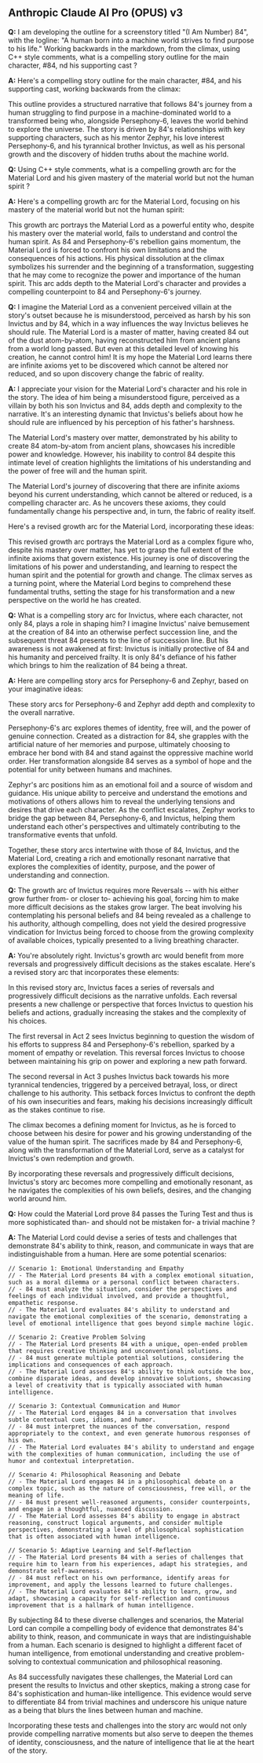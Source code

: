 ## Anthropic Claude AI Pro (OPUS) v3

**Q:** I am developing the outline for a screenstory titled "(I Am Number) 84", with the logline: "A human born into a machine world strives to find purpose to his life."
Working backwards in the markdown, from the climax, using C++ style comments, what is a compelling story outline for the main character, #84, nd his supporting cast ?

**A:** Here's a compelling story outline for the main character, #84, and his supporting cast, working backwards from the climax:

This outline provides a structured narrative that follows 84's journey from a human struggling to find purpose in a machine-dominated world to a transformed being who, alongside Persephony-6, leaves the world behind to explore the universe. The story is driven by 84's relationships with key supporting characters, such as his mentor Zephyr, his love interest Persephony-6, and his tyrannical brother Invictus, as well as his personal growth and the discovery of hidden truths about the machine world.

**Q:** Using C++ style comments, what is a compelling growth arc for the Material Lord and his given mastery of the material world but not the human spirit ?

**A:** Here's a compelling growth arc for the Material Lord, focusing on his mastery of the material world but not the human spirit:

This growth arc portrays the Material Lord as a powerful entity who, despite his mastery over the material world, fails to understand and control the human spirit. As 84 and Persephony-6's rebellion gains momentum, the Material Lord is forced to confront his own limitations and the consequences of his actions. His physical dissolution at the climax symbolizes his surrender and the beginning of a transformation, suggesting that he may come to recognize the power and importance of the human spirit. This arc adds depth to the Material Lord's character and provides a compelling counterpoint to 84 and Persephony-6's journey.

**Q:** I imagine the Material Lord as a convenient perceived villain at the story's outset because he is misunderstood, perceived as harsh by his son Invictus and by 84, which in a way influences the way Invictus believes he should rule. The Material Lord is a master of matter, having created 84 out of the dust atom-by-atom, having reconstructed him from ancient plans from a world long passed. But even at this detailed level of knowing his creation, he cannot control him! It is my hope the Material Lord learns there are infinite axioms yet to be discovered which cannot be altered nor reduced, and so upon discovery change the fabric of reality.

**A:** I appreciate your vision for the Material Lord's character and his role in the story. The idea of him being a misunderstood figure, perceived as a villain by both his son Invictus and 84, adds depth and complexity to the narrative. It's an interesting dynamic that Invictus's beliefs about how he should rule are influenced by his perception of his father's harshness.

The Material Lord's mastery over matter, demonstrated by his ability to create 84 atom-by-atom from ancient plans, showcases his incredible power and knowledge. However, his inability to control 84 despite this intimate level of creation highlights the limitations of his understanding and the power of free will and the human spirit.

The Material Lord's journey of discovering that there are infinite axioms beyond his current understanding, which cannot be altered or reduced, is a compelling character arc. As he uncovers these axioms, they could fundamentally change his perspective and, in turn, the fabric of reality itself.

Here's a revised growth arc for the Material Lord, incorporating these ideas:

This revised growth arc portrays the Material Lord as a complex figure who, despite his mastery over matter, has yet to grasp the full extent of the infinite axioms that govern existence. His journey is one of discovering the limitations of his power and understanding, and learning to respect the human spirit and the potential for growth and change. The climax serves as a turning point, where the Material Lord begins to comprehend these fundamental truths, setting the stage for his transformation and a new perspective on the world he has created.

**Q:** What is a compelling story arc for Invictus, where each character, not only 84, plays a role in shaping him? I imagine Invictus' naive bemusement at the creation of 84 into an otherwise perfect succession line, and the subsequent threat 84 presents to the line of succession line. But his awareness is not awakened at first: Invictus is initially protective of 84 and his humanity and perceived frailty. It is only 84's defiance of his father which brings to him the realization of 84 being a threat.

**A:** Here are compelling story arcs for Persephony-6 and Zephyr, based on your imaginative ideas:

These story arcs for Persephony-6 and Zephyr add depth and complexity to the overall narrative.

Persephony-6's arc explores themes of identity, free will, and the power of genuine connection. Created as a distraction for 84, she grapples with the artificial nature of her memories and purpose, ultimately choosing to embrace her bond with 84 and stand against the oppressive machine world order. Her transformation alongside 84 serves as a symbol of hope and the potential for unity between humans and machines.

Zephyr's arc positions him as an emotional foil and a source of wisdom and guidance. His unique ability to perceive and understand the emotions and motivations of others allows him to reveal the underlying tensions and desires that drive each character. As the conflict escalates, Zephyr works to bridge the gap between 84, Persephony-6, and Invictus, helping them understand each other's perspectives and ultimately contributing to the transformative events that unfold.

Together, these story arcs intertwine with those of 84, Invictus, and the Material Lord, creating a rich and emotionally resonant narrative that explores the complexities of identity, purpose, and the power of understanding and connection.

**Q:** The growth arc of Invictus requires more Reversals -- with his either grow further from- or closer to- achieving his goal, forcing him to make more difficult decisions as the stakes grow larger. The beat involving his contemplating his personal beliefs and 84 being revealed as a challenge to his authority, although compelling, does not yield the desired progressive vindication for Invictus being forced to choose from the growing complexity of available choices, typically presented to a living breathing character.

**A:** You're absolutely right. Invictus's growth arc would benefit from more reversals and progressively difficult decisions as the stakes escalate. Here's a revised story arc that incorporates these elements:

In this revised story arc, Invictus faces a series of reversals and progressively difficult decisions as the narrative unfolds. Each reversal presents a new challenge or perspective that forces Invictus to question his beliefs and actions, gradually increasing the stakes and the complexity of his choices.

The first reversal in Act 2 sees Invictus beginning to question the wisdom of his efforts to suppress 84 and Persephony-6's rebellion, sparked by a moment of empathy or revelation. This reversal forces Invictus to choose between maintaining his grip on power and exploring a new path forward.

The second reversal in Act 3 pushes Invictus back towards his more tyrannical tendencies, triggered by a perceived betrayal, loss, or direct challenge to his authority. This setback forces Invictus to confront the depth of his own insecurities and fears, making his decisions increasingly difficult as the stakes continue to rise.

The climax becomes a defining moment for Invictus, as he is forced to choose between his desire for power and his growing understanding of the value of the human spirit. The sacrifices made by 84 and Persephony-6, along with the transformation of the Material Lord, serve as a catalyst for Invictus's own redemption and growth.

By incorporating these reversals and progressively difficult decisions, Invictus's story arc becomes more compelling and emotionally resonant, as he navigates the complexities of his own beliefs, desires, and the changing world around him.

**Q:** How could the Material Lord prove 84 passes the Turing Test and thus is more sophisticated than- and should not be mistaken for- a trivial machine ?

**A:** The Material Lord could devise a series of tests and challenges that demonstrate 84's ability to think, reason, and communicate in ways that are indistinguishable from a human. Here are some potential scenarios:

```
// Scenario 1: Emotional Understanding and Empathy
// - The Material Lord presents 84 with a complex emotional situation, such as a moral dilemma or a personal conflict between characters.
// - 84 must analyze the situation, consider the perspectives and feelings of each individual involved, and provide a thoughtful, empathetic response.
// - The Material Lord evaluates 84's ability to understand and navigate the emotional complexities of the scenario, demonstrating a level of emotional intelligence that goes beyond simple machine logic.

// Scenario 2: Creative Problem Solving
// - The Material Lord presents 84 with a unique, open-ended problem that requires creative thinking and unconventional solutions.
// - 84 must generate multiple potential solutions, considering the implications and consequences of each approach.
// - The Material Lord assesses 84's ability to think outside the box, combine disparate ideas, and develop innovative solutions, showcasing a level of creativity that is typically associated with human intelligence.

// Scenario 3: Contextual Communication and Humor
// - The Material Lord engages 84 in a conversation that involves subtle contextual cues, idioms, and humor.
// - 84 must interpret the nuances of the conversation, respond appropriately to the context, and even generate humorous responses of his own.
// - The Material Lord evaluates 84's ability to understand and engage with the complexities of human communication, including the use of humor and contextual interpretation.

// Scenario 4: Philosophical Reasoning and Debate
// - The Material Lord engages 84 in a philosophical debate on a complex topic, such as the nature of consciousness, free will, or the meaning of life.
// - 84 must present well-reasoned arguments, consider counterpoints, and engage in a thoughtful, nuanced discussion.
// - The Material Lord assesses 84's ability to engage in abstract reasoning, construct logical arguments, and consider multiple perspectives, demonstrating a level of philosophical sophistication that is often associated with human intelligence.

// Scenario 5: Adaptive Learning and Self-Reflection
// - The Material Lord presents 84 with a series of challenges that require him to learn from his experiences, adapt his strategies, and demonstrate self-awareness.
// - 84 must reflect on his own performance, identify areas for improvement, and apply the lessons learned to future challenges.
// - The Material Lord evaluates 84's ability to learn, grow, and adapt, showcasing a capacity for self-reflection and continuous improvement that is a hallmark of human intelligence.
```

By subjecting 84 to these diverse challenges and scenarios, the Material Lord can compile a compelling body of evidence that demonstrates 84's ability to think, reason, and communicate in ways that are indistinguishable from a human. Each scenario is designed to highlight a different facet of human intelligence, from emotional understanding and creative problem-solving to contextual communication and philosophical reasoning.

As 84 successfully navigates these challenges, the Material Lord can present the results to Invictus and other skeptics, making a strong case for 84's sophistication and human-like intelligence. This evidence would serve to differentiate 84 from trivial machines and underscore his unique nature as a being that blurs the lines between human and machine.

Incorporating these tests and challenges into the story arc would not only provide compelling narrative moments but also serve to deepen the themes of identity, consciousness, and the nature of intelligence that lie at the heart of the story.

